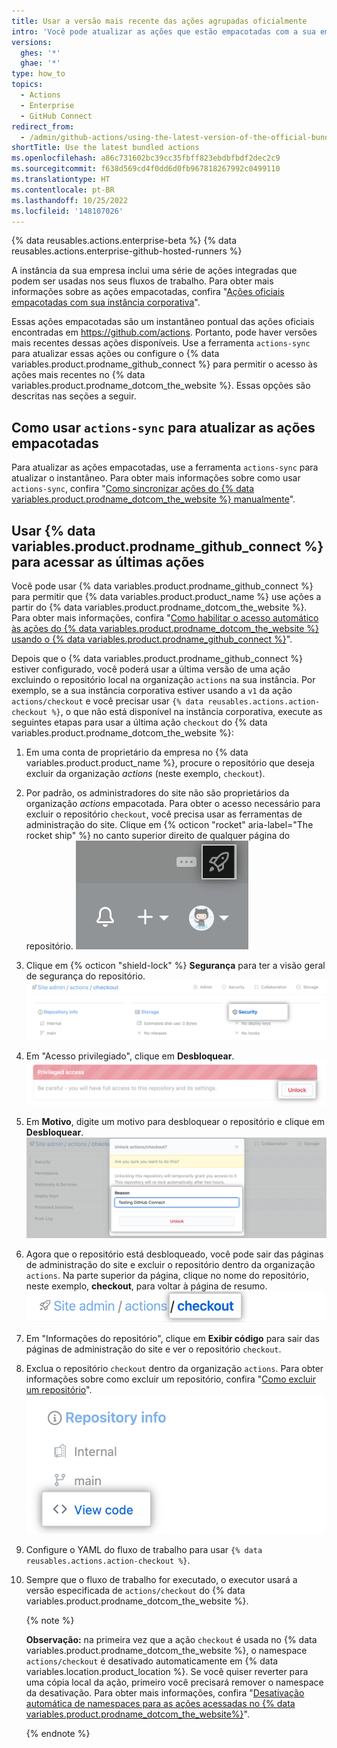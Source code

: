 ```yaml
---
title: Usar a versão mais recente das ações agrupadas oficialmente
intro: 'Você pode atualizar as ações que estão empacotadas com a sua empresa ou usar ações diretamente a partir de {% data variables.product.prodname_dotcom_the_website %}.'
versions:
  ghes: '*'
  ghae: '*'
type: how_to
topics:
  - Actions
  - Enterprise
  - GitHub Connect
redirect_from:
  - /admin/github-actions/using-the-latest-version-of-the-official-bundled-actions
shortTitle: Use the latest bundled actions
ms.openlocfilehash: a86c731602bc39cc35fbff823ebdbfbdf2dec2c9
ms.sourcegitcommit: f638d569cd4f0dd6d0fb967818267992c0499110
ms.translationtype: HT
ms.contentlocale: pt-BR
ms.lasthandoff: 10/25/2022
ms.locfileid: '148107026'
---
```

{% data reusables.actions.enterprise-beta %} {% data reusables.actions.enterprise-github-hosted-runners %}

A instância da sua empresa inclui uma série de ações integradas que podem ser usadas nos seus fluxos de trabalho. Para obter mais informações sobre as ações empacotadas, confira "[Ações oficiais empacotadas com sua instância corporativa](/admin/github-actions/about-using-actions-in-your-enterprise#official-actions-bundled-with-your-enterprise-instance)".

Essas ações empacotadas são um instantâneo pontual das ações oficiais encontradas em https://github.com/actions. Portanto, pode haver versões mais recentes dessas ações disponíveis. Use a ferramenta `actions-sync` para atualizar essas ações ou configure o {% data variables.product.prodname_github_connect %} para permitir o acesso às ações mais recentes no {% data variables.product.prodname_dotcom_the_website %}. Essas opções são descritas nas seções a seguir.

## Como usar `actions-sync` para atualizar as ações empacotadas

Para atualizar as ações empacotadas, use a ferramenta `actions-sync` para atualizar o instantâneo. Para obter mais informações sobre como usar `actions-sync`, confira "[Como sincronizar ações do {% data variables.product.prodname_dotcom_the_website %} manualmente](/admin/github-actions/manually-syncing-actions-from-githubcom)".

## Usar {% data variables.product.prodname_github_connect %} para acessar as últimas ações

Você pode usar {% data variables.product.prodname_github_connect %} para permitir que {% data variables.product.product_name %} use ações a partir do {% data variables.product.prodname_dotcom_the_website %}. Para obter mais informações, confira "[Como habilitar o acesso automático às ações do {% data variables.product.prodname_dotcom_the_website %} usando o {% data variables.product.prodname_github_connect %}](/admin/github-actions/enabling-automatic-access-to-githubcom-actions-using-github-connect)".

Depois que o {% data variables.product.prodname_github_connect %} estiver configurado, você poderá usar a última versão de uma ação excluindo o repositório local na organização `actions` na sua instância. Por exemplo, se a sua instância corporativa estiver usando a `v1` da ação `actions/checkout` e você precisar usar `{% data reusables.actions.action-checkout %}`, o que não está disponível na instância corporativa, execute as seguintes etapas para usar a última ação `checkout` do {% data variables.product.prodname_dotcom_the_website %}:

1. Em uma conta de proprietário da empresa no {% data variables.product.product_name %}, procure o repositório que deseja excluir da organização *actions* (neste exemplo, `checkout`).
1. Por padrão, os administradores do site não são proprietários da organização *actions* empacotada. Para obter o acesso necessário para excluir o repositório `checkout`, você precisa usar as ferramentas de administração do site. Clique em {% octicon "rocket" aria-label="The rocket ship" %} no canto superior direito de qualquer página do repositório.
  ![Ícone de foguete para acessar as configurações de administração do site](/assets/images/enterprise/site-admin-settings/access-new-settings.png)
1. Clique em {% octicon "shield-lock" %} **Segurança** para ter a visão geral de segurança do repositório.
  ![Cabeçalho de segurança do repositório](/assets/images/enterprise/site-admin-settings/access-repo-security-info.png)
1. Em "Acesso privilegiado", clique em **Desbloquear**.
  ![Botão Desbloquear](/assets/images/enterprise/site-admin-settings/unlock-priviledged-repo-access.png)
1. Em **Motivo**, digite um motivo para desbloquear o repositório e clique em **Desbloquear**.
  ![Diálogo de confirmação](/assets/images/enterprise/site-admin-settings/confirm-unlock-repo-access.png)
1. Agora que o repositório está desbloqueado, você pode sair das páginas de administração do site e excluir o repositório dentro da organização `actions`. Na parte superior da página, clique no nome do repositório, neste exemplo, **checkout**, para voltar à página de resumo.
  ![Link para o nome do repositório](/assets/images/enterprise/site-admin-settings/display-repository-admin-summary.png)
1. Em "Informações do repositório", clique em **Exibir código** para sair das páginas de administração do site e ver o repositório `checkout`.
1. Exclua o repositório `checkout` dentro da organização `actions`. Para obter informações sobre como excluir um repositório, confira "[Como excluir um repositório](/github/administering-a-repository/deleting-a-repository)".
  ![Ver link de código](/assets/images/enterprise/site-admin-settings/exit-admin-page-for-repository.png)
1. Configure o YAML do fluxo de trabalho para usar `{% data reusables.actions.action-checkout %}`.
1. Sempre que o fluxo de trabalho for executado, o executor usará a versão especificada de `actions/checkout` do {% data variables.product.prodname_dotcom_the_website %}.

   {% note %}

   **Observação:** na primeira vez que a ação `checkout` é usada no {% data variables.product.prodname_dotcom_the_website %}, o namespace `actions/checkout` é desativado automaticamente em {% data variables.location.product_location %}. Se você quiser reverter para uma cópia local da ação, primeiro você precisará remover o namespace da desativação. Para obter mais informações, confira "[Desativação automática de namespaces para as ações acessadas no {% data variables.product.prodname_dotcom_the_website%}](/admin/github-actions/managing-access-to-actions-from-githubcom/enabling-automatic-access-to-githubcom-actions-using-github-connect#automatic-retirement-of-namespaces-for-actions-accessed-on-githubcom)".

   {% endnote %}
